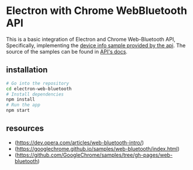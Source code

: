 # Electron with Chrome WebBluetooth API
This is a basic integration of Electron and Chrome Web-Bluetooth API, Specifically, implementing the [device info sample provided by the api](https://googlechrome.github.io/samples/web-bluetooth/device-info.html). The source of the samples can be found in [API's docs](https://github.com/GoogleChrome/samples/tree/gh-pages/web-bluetooth).

## installation
```bash
# Go into the repository
cd electron-web-bluetooth
# Install dependencies
npm install
# Run the app
npm start
```

## resources
* (https://dev.opera.com/articles/web-bluetooth-intro/)
* (https://googlechrome.github.io/samples/web-bluetooth/index.html)
* (https://github.com/GoogleChrome/samples/tree/gh-pages/web-bluetooth)